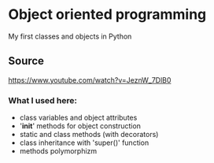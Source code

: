 # Object oriented programming

My first classes and objects in Python

## Source
https://www.youtube.com/watch?v=JeznW_7DlB0

### What I used here:
- class variables and object attributes
- '__init__' methods for object construction
- static and class methods (with decorators)
- class inheritance with 'super()' function
- methods polymorphizm
